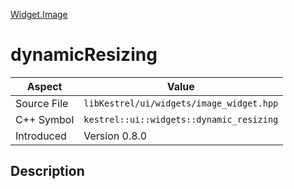 [Widget.Image](index)
# dynamicResizing
| Aspect | Value |
| --- | --- |
| Source File | `libKestrel/ui/widgets/image_widget.hpp` |
| C++ Symbol | `kestrel::ui::widgets::dynamic_resizing` |
| Introduced | Version 0.8.0 |
## Description

